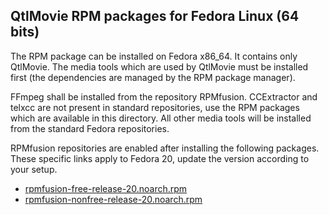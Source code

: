 QtlMovie RPM packages for Fedora Linux (64 bits)
------------------------------------------------

The RPM package can be installed on Fedora x86_64. It contains only QtlMovie.
The media tools which are used by QtlMovie must be installed first (the
dependencies are managed by the RPM package manager).

FFmpeg shall be installed from the repository RPMfusion. CCExtractor and telxcc
are not present in standard repositories, use the RPM packages which are
available in this directory. All other media tools will be installed from the
standard Fedora repositories.

RPMfusion repositories are enabled after installing the following packages.
These specific links apply to Fedora 20, update the version according to your setup.

- [rpmfusion-free-release-20.noarch.rpm](http://download1.rpmfusion.org/free/fedora/rpmfusion-free-release-20.noarch.rpm)
- [rpmfusion-nonfree-release-20.noarch.rpm](http://download1.rpmfusion.org/nonfree/fedora/rpmfusion-nonfree-release-20.noarch.rpm)
